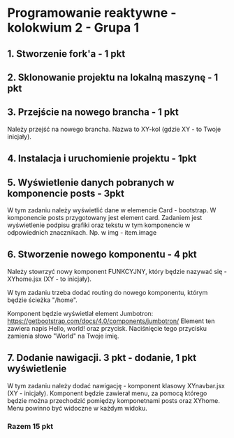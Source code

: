 # Programowanie reaktywne - kolokwium 2 - Grupa 1


## 1. Stworzenie fork'a  - 1 pkt
## 2. Sklonowanie projektu na lokalną maszynę - 1 pkt
## 3. Przejście na nowego brancha - 1 pkt

Należy przejść na nowego brancha. Nazwa to XY-kol (gdzie XY - to Twoje inicjały).

## 4. Instalacja i uruchomienie projektu - 1pkt
## 5. Wyświetlenie danych pobranych w komponencie posts - 3pkt

W tym zadaniu należy wyświetlić dane w elemencie Card - bootstrap. 
W komponencie posts przygotowany jest element card. Zadaniem jest wyświetlenie podpisu grafiki oraz tekstu w tym komponencie w odpowiednich znacznikach.
Np. w img - item.image

## 6. Stworzenie nowego komponentu - 4 pkt

Należy stowrzyć nowy komponent FUNKCYJNY, który będzie nazywać się - XYhome.jsx (XY - to inicjały).

W tym zadaniu trzeba dodać routing do nowego komponentu, którym będzie ścieżka "/home".

Komponent będzie wyświetlał element Jumbotron: https://getbootstrap.com/docs/4.0/components/jumbotron/
Element ten zawiera napis Hello, world! oraz przycisk. 
Naciśnięcie tego przycisku zamienia słowo "World" na Twoje imię.

## 7. Dodanie nawigacji. 3 pkt - dodanie, 1 pkt wyświetlenie

W tym zadaniu należy dodać nawigację - komponent klasowy XYnavbar.jsx (XY - inicjały).
Komponent będzie zawierał menu, za pomocą którego będzie można przechodzić pomiędzy komponetnami posts oraz XYhome.
Menu powinno być widoczne w każdym widoku.


### Razem 15 pkt
